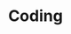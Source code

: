 ---
title: Coding
section: topics
id: coding
description: Understanding the basics of code is an essential skill for a UX designer.
icon: 
layout: topic-hub
---